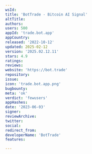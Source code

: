 ```yaml
---
wsId: 
title: 'BotTrade - Bitcoin AI Signal'
altTitle: 
authors: 
users: 500
appId: 'trade.bot.app'
appCountry: 
released: '2022-10-12'
updated: 2025-02-12
version: '2025.02.12.11'
stars: 4.9
ratings: 
reviews: 
website: 'https://bot.trade'
repository: 
issue: 
icon: 'trade.bot.app.png'
bugbounty: 
meta: 'ok'
verdict: 'fewusers'
appHashes: 
date: '2023-06-03'
signer: 
reviewArchive: 
twitter: 
social: 
redirect_from: 
developerName: 'BotTrade'
features: 

---
```


